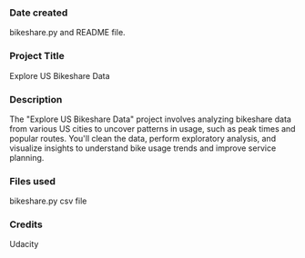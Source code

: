 
### Date created
bikeshare.py and README file.

### Project Title
Explore US Bikeshare Data

### Description
The "Explore US Bikeshare Data" project involves analyzing bikeshare data from various US cities to uncover patterns in usage, such as peak times and popular routes. You'll clean the data, perform exploratory analysis, and visualize insights to understand bike usage trends and improve service planning.

### Files used
bikeshare.py
csv file

### Credits
Udacity


